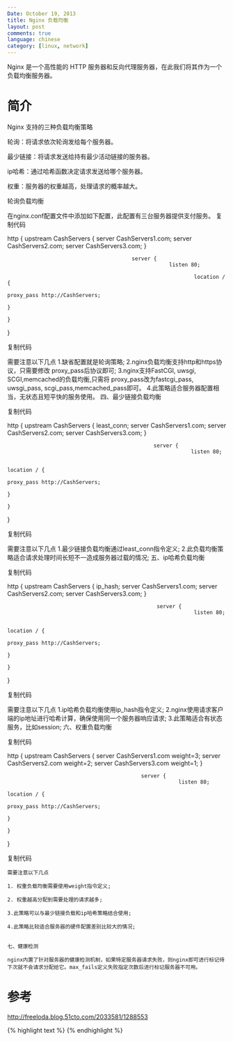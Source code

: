 ```yaml
---
Date: October 19, 2013
title: Nginx 负载均衡
layout: post
comments: true
language: chinese
category: [linux, network]
---
```


Nginx 是一个高性能的 HTTP 服务器和反向代理服务器，在此我们将其作为一个负载均衡服务器。

<!-- more -->

# 简介

Nginx 支持的三种负载均衡策略

轮询：将请求依次轮询发给每个服务器。

最少链接：将请求发送给持有最少活动链接的服务器。

ip哈希：通过哈希函数决定请求发送给哪个服务器。

权重：服务器的权重越高，处理请求的概率越大。


轮询负载均衡

在nginx.conf配置文件中添加如下配置，此配置有三台服务器提供支付服务。
复制代码

http {
        upstream CashServers {
                    server CashServers1.com;
                            server CashServers2.com;
                                    server CashServers3.com;
                                        }

                                            server {
                                                        listen 80;

                                                                location / {
                                                                                proxy_pass http://CashServers;
                                                                                        }
                                                                                            }
}

复制代码



 需要注意以下几点
 1.缺省配置就是轮询策略;
 2.nginx负载均衡支持http和https协议，只需要修改 proxy_pass后协议即可;
 3.nginx支持FastCGI, uwsgi, SCGI,memcached的负载均衡,只需将 proxy_pass改为fastcgi_pass, uwsgi_pass, scgi_pass,memcached_pass即可。
 4.此策略适合服务器配置相当，无状态且短平快的服务使用。
 四、最少链接负载均衡

 复制代码

 http {
         upstream CashServers {
                   least_conn;
                           server CashServers1.com;
                                   server CashServers2.com;
                                           server CashServers3.com;
                                               }

                                                   server {
                                                               listen 80;

                                                                       location / {
                                                                                       proxy_pass http://CashServers;
                                                                                               }
                                                                                                   }
 }

 复制代码



  需要注意以下几点
  1.最少链接负载均衡通过least_conn指令定义;
  2.此负载均衡策略适合请求处理时间长短不一造成服务器过载的情况;
  五、ip哈希负载均衡

  复制代码

  http {
          upstream CashServers {
                    ip_hash;
                            server CashServers1.com;
                                    server CashServers2.com;
                                            server CashServers3.com;
                                                }

                                                    server {
                                                                listen 80;

                                                                        location / {
                                                                                        proxy_pass http://CashServers;
                                                                                                }
                                                                                                    }
  }

  复制代码



   需要注意以下几点
   1.ip哈希负载均衡使用ip_hash指令定义;
   2.nginx使用请求客户端的ip地址进行哈希计算，确保使用同一个服务器响应请求;
   3.此策略适合有状态服务，比如session;
   六、权重负载均衡

   复制代码

   http {
           upstream CashServers {
                       server CashServers1.com weight=3;
                               server CashServers2.com weight=2;
                                       server CashServers3.com weight=1;
                                           }

                                               server {
                                                           listen 80;
                                                                   location / {
                                                                                   proxy_pass http://CashServers;
                                                                                           }
                                                                                               }
   }

   复制代码



    需要注意以下几点

    1. 权重负载均衡需要使用weight指令定义;

    2. 权重越高分配到需要处理的请求越多;

    3.此策略可以与最少链接负载和ip哈希策略结合使用;

    4.此策略比较适合服务器的硬件配置差别比较大的情况;


    七、健康检测

    nginx内置了针对服务器的健康检测机制，如果特定服务器请求失败，则nginx即可进行标记待下次就不会请求分配给它。max_fails定义失败指定次数后进行标记服务器不可用。
# 参考


http://freeloda.blog.51cto.com/2033581/1288553

{% highlight text %}
{% endhighlight %}
